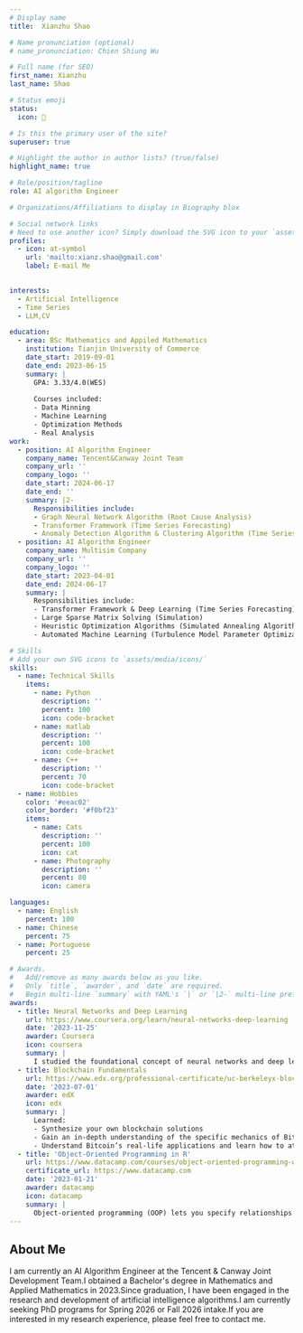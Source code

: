 ```yaml
---
# Display name
title:  Xianzhu Shao

# Name pronunciation (optional)
# name_pronunciation: Chien Shiung Wu

# Full name (for SEO)
first_name: Xianzhu
last_name: Shao

# Status emoji
status:
  icon: 👀

# Is this the primary user of the site?
superuser: true

# Highlight the author in author lists? (true/false)
highlight_name: true

# Role/position/tagline
role: AI algorithm Engineer

# Organizations/Affiliations to display in Biography blox

# Social network links
# Need to use another icon? Simply download the SVG icon to your `assets/media/icons/` folder.
profiles:
  - icon: at-symbol
    url: 'mailto:xianz.shao@gmail.com'
    label: E-mail Me
 

interests:
  - Artificial Intelligence
  - Time Series
  - LLM,CV

education:
  - area: BSc Mathematics and Appiled Mathematics
    institution: Tianjin University of Commerce
    date_start: 2019-09-01
    date_end: 2023-06-15
    summary: |
      GPA: 3.33/4.0(WES)
      
      Courses included:
      - Data Minning
      - Machine Learning
      - Optimization Methods
      - Real Analysis
work:
  - position: AI Algorithm Engineer
    company_name: Tencent&Canway Joint Team
    company_url: ''
    company_logo: ''
    date_start: 2024-06-17
    date_end: ''
    summary: |2-
      Responsibilities include:
      - Graph Neural Network Algorithm (Root Cause Analysis)
      - Transformer Framework (Time Series Forecasting)
      - Anomaly Detection Algorithm & Clustering Algorithm (Time Series Anomaly Detection)
  - position: AI Algorithm Engineer
    company_name: Multisim Company
    company_url: ''
    company_logo: ''
    date_start: 2023-04-01
    date_end: 2024-06-17
    summary: |
      Responsibilities include:
      - Transformer Framework & Deep Learning (Time Series Forecasting)
      - Large Sparse Matrix Solving (Simulation)
      - Heuristic Optimization Algorithms (Simulated Annealing Algorithm & Bayesian Optimization)
      - Automated Machine Learning (Turbulence Model Parameter Optimization)

# Skills
# Add your own SVG icons to `assets/media/icons/`
skills:
  - name: Technical Skills
    items:
      - name: Python
        description: ''
        percent: 100
        icon: code-bracket
      - name: matlab
        description: ''
        percent: 100
        icon: code-bracket
      - name: C++
        description: ''
        percent: 70
        icon: code-bracket
  - name: Hobbies
    color: '#eeac02'
    color_border: '#f0bf23'
    items:
      - name: Cats
        description: ''
        percent: 100
        icon: cat
      - name: Photography
        description: ''
        percent: 80
        icon: camera

languages:
  - name: English
    percent: 100
  - name: Chinese
    percent: 75
  - name: Portuguese
    percent: 25

# Awards.
#   Add/remove as many awards below as you like.
#   Only `title`, `awarder`, and `date` are required.
#   Begin multi-line `summary` with YAML's `|` or `|2-` multi-line prefix and indent 2 spaces below.
awards:
  - title: Neural Networks and Deep Learning
    url: https://www.coursera.org/learn/neural-networks-deep-learning
    date: '2023-11-25'
    awarder: Coursera
    icon: coursera
    summary: |
      I studied the foundational concept of neural networks and deep learning. By the end, I was familiar with the significant technological trends driving the rise of deep learning; build, train, and apply fully connected deep neural networks; implement efficient (vectorized) neural networks; identify key parameters in a neural network’s architecture; and apply deep learning to your own applications.
  - title: Blockchain Fundamentals
    url: https://www.edx.org/professional-certificate/uc-berkeleyx-blockchain-fundamentals
    date: '2023-07-01'
    awarder: edX
    icon: edx
    summary: |
      Learned:
      - Synthesize your own blockchain solutions
      - Gain an in-depth understanding of the specific mechanics of Bitcoin
      - Understand Bitcoin’s real-life applications and learn how to attack and destroy Bitcoin, Ethereum, smart contracts and Dapps, and alternatives to Bitcoin’s Proof-of-Work consensus algorithm
  - title: 'Object-Oriented Programming in R'
    url: https://www.datacamp.com/courses/object-oriented-programming-with-s3-and-r6-in-r
    certificate_url: https://www.datacamp.com
    date: '2023-01-21'
    awarder: datacamp
    icon: datacamp
    summary: |
      Object-oriented programming (OOP) lets you specify relationships between functions and the objects that they can act on, helping you manage complexity in your code. This is an intermediate level course, providing an introduction to OOP, using the S3 and R6 systems. S3 is a great day-to-day R programming tool that simplifies some of the functions that you write. R6 is especially useful for industry-specific analyses, working with web APIs, and building GUIs.
---
```


## About Me

I am currently an AI Algorithm Engineer at the Tencent & Canway Joint Development Team.I obtained a Bachelor's degree in Mathematics and Applied Mathematics in 2023.Since graduation, I have been engaged in the research and development of artificial intelligence algorithms.I am currently seeking PhD programs for Spring 2026 or Fall 2026 intake.If you are interested in my research experience, please feel free to contact me.
